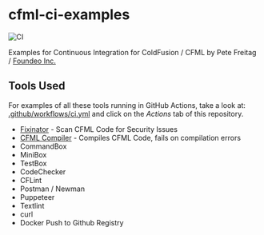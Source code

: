 # cfml-ci-examples

![CI](https://github.com/foundeo/cfml-ci-examples/workflows/CI/badge.svg)

Examples for Continuous Integration for ColdFusion / CFML by Pete Freitag / [Foundeo Inc.](https://foundeo.com/)

## Tools Used 

For examples of all these tools running in GitHub Actions, take a look at: [.github/workflows/ci.yml](.github/workflows/ci.yml) and click on the _Actions_ tab of this repository.

* [Fixinator](https://fixinator.app/) - Scan CFML Code for Security Issues
* [CFML Compiler](https://github.com/foundeo/cfml-compiler) - Compiles CFML Code, fails on compilation errors
* CommandBox
* MiniBox
* TestBox
* CodeChecker
* CFLint
* Postman / Newman
* Puppeteer
* Textlint
* curl
* Docker Push to Github Registry

